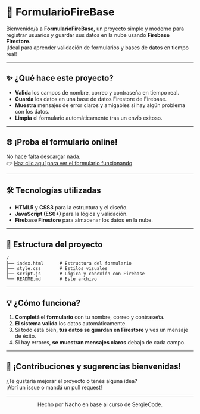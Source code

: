 # 🚀 FormularioFireBase

Bienvenido/a a **FormularioFireBase**, un proyecto simple y moderno para registrar usuarios y guardar sus datos en la nube usando **Firebase Firestore**.  
¡Ideal para aprender validación de formularios y bases de datos en tiempo real!

---

## ✨ ¿Qué hace este proyecto?

- **Valida** los campos de nombre, correo y contraseña en tiempo real.
- **Guarda** los datos en una base de datos Firestore de Firebase.
- **Muestra** mensajes de error claros y amigables si hay algún problema con los datos.
- **Limpia** el formulario automáticamente tras un envío exitoso.

---

## 🌐 ¡Proba el formulario online!

No hace falta descargar nada.  
👉 [Haz clic aquí para ver el formulario funcionando](https://formulariofirebase.netlify.app/)

---

## 🛠️ Tecnologías utilizadas

- **HTML5** y **CSS3** para la estructura y el diseño.
- **JavaScript (ES6+)** para la lógica y validación.
- **Firebase Firestore** para almacenar los datos en la nube.

---

## 📁 Estructura del proyecto

```
/
├── index.html      # Estructura del formulario
├── style.css       # Estilos visuales
├── script.js       # Lógica y conexión con Firebase
└── README.md       # Este archivo
```

---

## 💡 ¿Cómo funciona?

1. **Completá el formulario** con tu nombre, correo y contraseña.
2. **El sistema valida** los datos automáticamente.
3. Si todo está bien, **tus datos se guardan en Firestore** y ves un mensaje de éxito.
4. Si hay errores, **se muestran mensajes claros** debajo de cada campo.

---

## 📣 ¡Contribuciones y sugerencias bienvenidas!

¿Te gustaría mejorar el proyecto o tenés alguna idea?  
¡Abrí un issue o mandá un pull request!

---

<div align="center">
  Hecho por Nacho en base al curso de SergieCode.
</div>